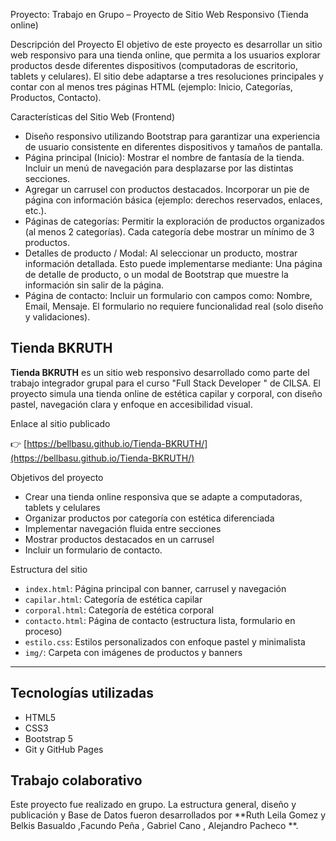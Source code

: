 Proyecto:  Trabajo en Grupo – Proyecto de Sitio Web Responsivo (Tienda online)

Descripción del Proyecto
El objetivo de este proyecto es desarrollar un sitio web responsivo para una tienda online, que permita a los usuarios explorar productos desde diferentes dispositivos (computadoras de escritorio, tablets y celulares).
El sitio debe adaptarse a tres resoluciones principales y contar con al menos tres páginas HTML (ejemplo: Inicio, Categorías, Productos, Contacto).

Características del Sitio Web (Frontend)
- Diseño responsivo utilizando Bootstrap para garantizar una experiencia de usuario consistente en diferentes dispositivos y tamaños de pantalla.
- Página principal (Inicio): Mostrar el nombre de fantasía de la tienda. Incluir un menú de navegación para desplazarse por las distintas secciones.
- Agregar un carrusel con productos destacados. Incorporar un pie de página con información básica (ejemplo: derechos reservados, enlaces, etc.).
- Páginas de categorías: Permitir la exploración de productos organizados (al menos 2 categorías). Cada categoría debe mostrar un mínimo de 3 productos. 
- Detalles de producto / Modal: Al seleccionar un producto, mostrar información detallada. Esto puede implementarse mediante: Una página de detalle de producto, o un modal de Bootstrap que muestre la información sin salir de la página.
- Página de contacto: Incluir un formulario con campos como: Nombre, Email, Mensaje. El formulario no requiere funcionalidad real (solo diseño y validaciones).
 
 ## Tienda BKRUTH

**Tienda BKRUTH** es un sitio web responsivo desarrollado como parte del trabajo integrador grupal para el curso "Full Stack Developer " de CILSA. 
El proyecto simula una tienda online de estética capilar y corporal, con diseño pastel, navegación clara y enfoque en accesibilidad visual.

 Enlace al sitio publicado

👉 [https://bellbasu.github.io/Tienda-BKRUTH/](https://bellbasu.github.io/Tienda-BKRUTH/)

 Objetivos del proyecto

- Crear una tienda online responsiva que se adapte a computadoras, tablets y celulares
- Organizar productos por categoría con estética diferenciada
- Implementar navegación fluida entre secciones
- Mostrar productos destacados en un carrusel
- Incluir un formulario de contacto.

 Estructura del sitio

- `index.html`: Página principal con banner, carrusel y navegación
- `capilar.html`: Categoría de estética capilar
- `corporal.html`: Categoría de estética corporal
- `contacto.html`: Página de contacto (estructura lista, formulario en proceso)
- `estilo.css`: Estilos personalizados con enfoque pastel y minimalista
- `img/`: Carpeta con imágenes de productos y banners

---

## Tecnologías utilizadas

- HTML5
- CSS3
- Bootstrap 5
- Git y GitHub Pages


## Trabajo colaborativo

Este proyecto fue realizado en grupo. La estructura general, diseño y publicación y Base de Datos fueron desarrollados por **Ruth Leila Gomez y Belkis Basualdo ,Facundo Peña , Gabriel Cano , Alejandro Pacheco **.



